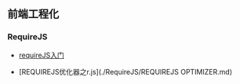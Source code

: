 ## 前端工程化

### RequireJS

- [requireJS入门]()

- [REQUIREJS优化器之r.js](./RequireJS/REQUIREJS OPTIMIZER.md)

